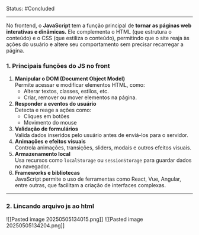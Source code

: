 Status: #Concluded 

---

No frontend, o **JavaScript** tem a função principal de **tornar as páginas web interativas e dinâmicas.** Ele complementa o HTML (que estrutura o conteúdo) e o CSS (que estiliza o conteúdo), permitindo que o site reaja às ações do usuário e altere seu comportamento sem precisar recarregar a página.
### **1. Principais funções do JS no front**
1. **Manipular o DOM (Document Object Model)**  
	Permite acessar e modificar elementos HTML, como:
    - Alterar textos, classes, estilos, etc.
    - Criar, remover ou mover elementos na página.
2. **Responder a eventos do usuário**  
    Detecta e reage a ações como:
    - Cliques em botões
    - Movimento do mouse
3. **Validação de formulários**  
    Valida dados inseridos pelo usuário antes de enviá-los para o servidor.
4. **Animações e efeitos visuais**  
    Controla animações, transições, sliders, modais e outros efeitos visuais.
5. **Armazenamento local**  
    Usa recursos como `localStorage` ou `sessionStorage` para guardar dados no navegador.
6. **Frameworks e bibliotecas**  
    JavaScript permite o uso de ferramentas como React, Vue, Angular, entre outras, que facilitam a criação de interfaces complexas.

---
### **2. Lincando arquivo js ao html**
![[Pasted image 20250505134015.png]]
![[Pasted image 20250505134204.png]]


